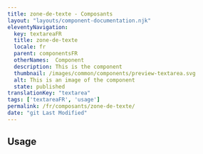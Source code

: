 ```yaml
---
title: zone-de-texte - Composants
layout: "layouts/component-documentation.njk"
eleventyNavigation:
  key: textareaFR
  title: zone-de-texte
  locale: fr
  parent: componentsFR
  otherNames:  Component
  description: This is the component
  thumbnail: /images/common/components/preview-textarea.svg
  alt: This is an image of the component
  state: published
translationKey: "textarea"
tags: ['textareaFR', 'usage']
permalink: /fr/composants/zone-de-texte/
date: "git Last Modified"
---
```


## Usage